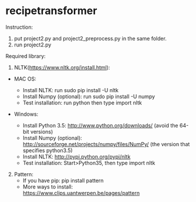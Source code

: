 # recipetransformer

Instruction:
1. put project2.py and project2_preprocess.py in the same folder.
2. run project2.py

Required library:
1. NLTK(https://www.nltk.org/install.html): 

  - MAC OS:
    - Install NLTK: run sudo pip install -U nltk
    - Install Numpy (optional): run sudo pip install -U numpy
    - Test installation: run python then type import nltk
  
  
  - Windows: 
    - Install Python 3.5: http://www.python.org/downloads/ (avoid the 64-bit versions)
    - Install Numpy (optional): http://sourceforge.net/projects/numpy/files/NumPy/ (the version that specifies python3.5)
    - Install NLTK: http://pypi.python.org/pypi/nltk
    - Test installation: Start>Python35, then type import nltk
  
2. Pattern:
   - If you have pip: pip install pattern
   - More ways to install: https://www.clips.uantwerpen.be/pages/pattern
   

